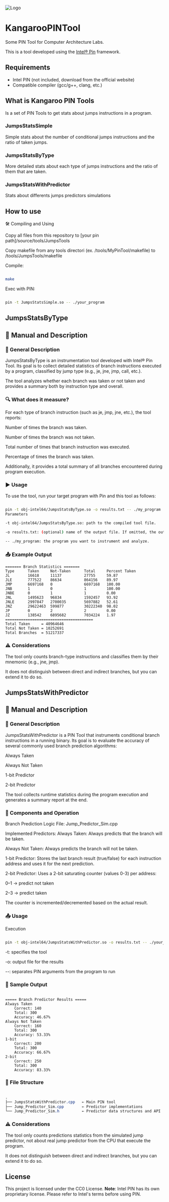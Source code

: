 ![Logo](https://github.com/lorenpoloa/KangarooPINTools/blob/main/Logo1_1_mini%20(1).png)


# KangarooPINTool
Some PIN Tool for Computer Architecture Labs.


This is a tool developed using the [Intel® Pin](https://www.intel.com/content/www/us/en/developer/articles/tool/pin-a-dynamic-binary-instrumentation-tool.html) framework.
## Requirements

- Intel PIN (not included, download from the official website)
- Compatible compiler (gcc/g++, clang, etc.)


## What is Kangaroo PIN Tools
Is a set of PIN Tools to get stats about jumps instructions in a program.

### JumpsStatsSimple
Simple stats about the number of conditional jumps instructions and the ratio of taken jumps.

### JumpsStatsByType
More detailed stats about each type of jumps instructions and the ratio of them that are taken.

### JumpsStatsWithPredictor
Stats about differents jumps predictors simulations

## How to use

🛠️ Compiling and Using <br>

Copy all files from this repository to [your pin path]/source/tools/JumpsTools

Copy makefile from any tools directori (ex. /tools/MyPinTool/makefile) to /tools/JumpsTools/makefile

Compile:
```bash

make
```

Exec with PIN:
```bash

pin -t JumpsStatsSimple.so -- ./your_program

```


## JumpsStatsByType 
## 📘 Manual and Description

### 📝 General Description
JumpsStatsByType is an instrumentation tool developed with Intel® Pin Tool. Its goal is to collect detailed statistics of branch instructions executed by a program, classified by jump type (e.g., je, jne, jmp, call, etc.).

The tool analyzes whether each branch was taken or not taken and provides a summary both by instruction type and overall.

### 🔍 What does it measure?
For each type of branch instruction (such as je, jmp, jne, etc.), the tool reports:

Number of times the branch was taken.

Number of times the branch was not taken.

Total number of times that branch instruction was executed.

Percentage of times the branch was taken.

Additionally, it provides a total summary of all branches encountered during program execution.


### ▶️ Usage
To use the tool, run your target program with Pin and this tool as follows:

```bash

pin -t obj-intel64/JumpsStatsByType.so -o results.txt -- ./my_program
Parameters

-t obj-intel64/JumpsStatsByType.so: path to the compiled tool file.

-o results.txt: (optional) name of the output file. If omitted, the output will be shown in the console.

-- ./my_program: the program you want to instrument and analyze.
```

### 📤 Example Output

```text
======= Branch Statistics =======
Type      Taken     Not-Taken      Total     Percent Taken
JL        16618     11137          27755     59.87
JLE       777522    86634          864156    89.97
JMP       6697168   0              6697168   100.00
JNB       1         0              1         100.00
JNBE      0         1              1         0.00
JNL       1495623   96834          1592457   93.92
JNLE      2997847   2700035        5697882   52.61
JNZ       29622463  599877         30222340  98.02
JP        0         2              2         0.00
JZ        138542    6895682        7034224   1.97
=======================================
Total Taken     = 40964646
Total Not Taken = 10252691
Total Branches  = 51217337

```

### ⚠️ Considerations

The tool only counts branch-type instructions and classifies them by their mnemonic (e.g., jne, jmp).

It does not distinguish between direct and indirect branches, but you can extend it to do so.



## JumpsStatsWithPredictor 
## 📘 Manual and Description


### 📝 General Description
JumpsStatsWithPredictor is a PIN Tool that instruments conditional branch instructions in a running binary. Its goal is to evaluate the accuracy of several commonly used branch prediction algorithms:

Always Taken

Always Not Taken

1-bit Predictor

2-bit Predictor

The tool collects runtime statistics during the program execution and generates a summary report at the end.

### 🧠 Components and Operation

Branch Prediction Logic
File: Jump_Predictor_Sim.cpp

Implemented Predictors:
Always Taken: Always predicts that the branch will be taken.

Always Not Taken: Always predicts the branch will not be taken.

1-bit Predictor: Stores the last branch result (true/false) for each instruction address and uses it for the next prediction.

2-bit Predictor: Uses a 2-bit saturating counter (values 0-3) per address:

0–1 → predict not taken

2–3 → predict taken

The counter is incremented/decremented based on the actual result.


### 📤 Usage

Execution
```bash

pin -t obj-intel64/JumpsStatsWithPredictor.so -o results.txt -- ./your_program

```

-t: specifies the tool

-o: output file for the results

--: separates PIN arguments from the program to run

### 📄 Sample Output
```text

===== Branch Predictor Results =====
Always Taken
    Correct: 140
    Total: 300
    Accuracy: 46.67%
Always Not Taken
    Correct: 160
    Total: 300
    Accuracy: 53.33%
1-bit
    Correct: 200
    Total: 300
    Accuracy: 66.67%
2-bit
    Correct: 250
    Total: 300
    Accuracy: 83.33%
```

### 🧾 File Structure

```css

.
├── JumpsStatsWithPredictor.cpp   ← Main PIN tool
├── Jump_Predictor_Sim.cpp        ← Predictor implementations
└── Jump_Predictor_Sim.h          ← Predictor data structures and API
```

### ⚠️ Considerations

The tool only counts predictions statistics from the simulated jump predictor, not about real jump predictor from the CPU that execute the program.

It does not distinguish between direct and indirect branches, but you can extend it to do so.



## License

This project is licensed under the CC0 License.
**Note**: Intel PIN has its own proprietary license. Please refer to Intel's terms before using PIN.
